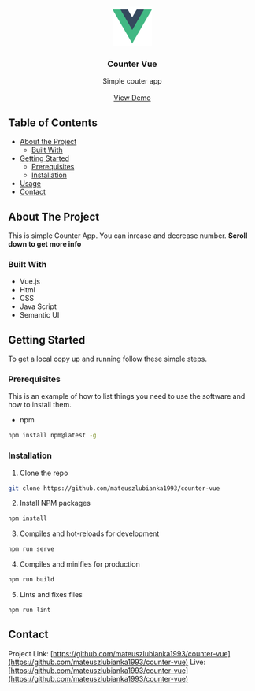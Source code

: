 <!-- PROJECT LOGO -->
<br />
<p align="center">
  <a href="https://github.com/mateuszlubianka1993/counter-vue">
    <img src="/src/assets/logo.png" alt="Logo" width="80" height="80">
  </a>

  <h3 align="center">Counter Vue</h3>

  <p align="center">
    Simple couter app
    <br />
    <br />
    <a href="https://github.com/github_username/repo">View Demo</a>
  </p>
</p>



<!-- TABLE OF CONTENTS -->
## Table of Contents

* [About the Project](#about-the-project)
  * [Built With](#built-with)
* [Getting Started](#getting-started)
  * [Prerequisites](#prerequisites)
  * [Installation](#installation)
* [Usage](#usage)
* [Contact](#contact)


<!-- ABOUT THE PROJECT -->
## About The Project

This is simple Counter App. You can inrease and decrease number.
**Scroll down to get more info**

### Built With

* Vue.js
* Html
* CSS
* Java Script
* Semantic UI



<!-- GETTING STARTED -->
## Getting Started

To get a local copy up and running follow these simple steps.

### Prerequisites

This is an example of how to list things you need to use the software and how to install them.
* npm
```sh
npm install npm@latest -g
```

### Installation
 
1. Clone the repo
```sh
git clone https://github.com/mateuszlubianka1993/counter-vue
```
2. Install NPM packages
```sh
npm install
```
3. Compiles and hot-reloads for development
```sh
npm run serve
```
4. Compiles and minifies for production
```sh
npm run build
```
5. Lints and fixes files
```sh
npm run lint
```


<!-- CONTACT -->
## Contact

Project Link: [https://github.com/mateuszlubianka1993/counter-vue](https://github.com/mateuszlubianka1993/counter-vue)
Live: [https://github.com/mateuszlubianka1993/counter-vue](https://github.com/mateuszlubianka1993/counter-vue)

